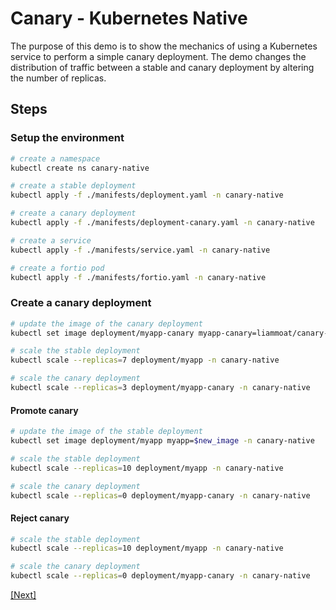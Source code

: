 # Canary - Kubernetes Native

The purpose of this demo is to show the mechanics of using a Kubernetes service to perform a simple canary deployment. The demo changes the distribution of traffic between a stable and canary deployment by altering the number of replicas.

## Steps

### Setup the environment

```bash
# create a namespace
kubectl create ns canary-native

# create a stable deployment
kubectl apply -f ./manifests/deployment.yaml -n canary-native

# create a canary deployment
kubectl apply -f ./manifests/deployment-canary.yaml -n canary-native

# create a service
kubectl apply -f ./manifests/service.yaml -n canary-native

# create a fortio pod
kubectl apply -f ./manifests/fortio.yaml -n canary-native
```

### Create a canary deployment

```bash
# update the image of the canary deployment
kubectl set image deployment/myapp-canary myapp-canary=liammoat/canary-app:v2 -n canary-native

# scale the stable deployment
kubectl scale --replicas=7 deployment/myapp -n canary-native

# scale the canary deployment
kubectl scale --replicas=3 deployment/myapp-canary -n canary-native
```

#### Promote canary

```bash
# update the image of the stable deployment
kubectl set image deployment/myapp myapp=$new_image -n canary-native

# scale the stable deployment
kubectl scale --replicas=10 deployment/myapp -n canary-native

# scale the canary deployment
kubectl scale --replicas=0 deployment/myapp-canary -n canary-native
```

#### Reject canary

```bash
# scale the stable deployment
kubectl scale --replicas=10 deployment/myapp -n canary-native

# scale the canary deployment
kubectl scale --replicas=0 deployment/myapp-canary -n canary-native
```

[[Next]](../02-helm/)
